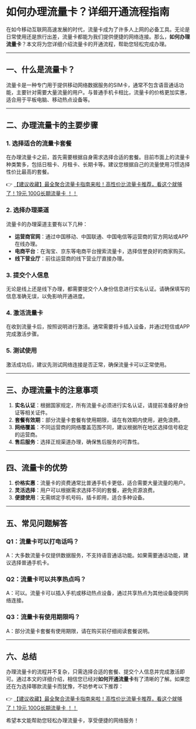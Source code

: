 # 如何办理流量卡？详细开通流程指南

在如今移动互联网高速发展的时代，流量卡成为了许多人上网的必备工具。无论是日常使用还是旅行出差，流量卡都能为我们提供便捷的网络连接。那么，**如何办理流量卡**？本文将为您详细介绍流量卡的开通流程，帮助您轻松完成办理。

---

## 一、什么是流量卡？

流量卡是一种专门用于提供移动网络数据服务的SIM卡，通常不包含语音通话功能，主要针对需要大量流量的用户。与普通手机卡相比，流量卡的价格更加实惠，适合用于平板电脑、移动热点设备等。

---

## 二、办理流量卡的主要步骤

### 1. 选择适合的流量卡套餐
在办理流量卡之前，首先需要根据自身需求选择合适的套餐。目前市面上的流量卡种类繁多，包括日租卡、月租卡、长期卡等。建议您根据自己的流量使用习惯选择性价比最高的套餐。

👉 [【建议收藏】最全聚合流量卡指南来啦！高性价比流量卡推荐，看这个就够了！19元 100G长期流量卡 ！！](https://bit.ly/Liuliangka)

### 2. 选择办理渠道
流量卡的办理渠道主要有以下几种：
- **运营商官网**：通过中国移动、中国联通、中国电信等运营商的官方网站或APP在线办理。
- **电商平台**：在淘宝、京东等电商平台搜索流量卡，选择信誉良好的商家购买。
- **线下营业厅**：前往运营商的线下营业厅直接办理。

### 3. 提交个人信息
无论是线上还是线下办理，都需要提交个人身份信息进行实名认证。请确保填写的信息准确无误，以免影响开通进度。

### 4. 激活流量卡
在收到流量卡后，按照说明进行激活。通常需要将卡插入设备，并通过短信或APP完成激活步骤。

### 5. 测试使用
激活成功后，建议先测试网络连接是否正常，确保流量卡可以正常使用。

---

## 三、办理流量卡的注意事项

1. **实名认证**：根据国家规定，所有流量卡必须进行实名认证，请提前准备好身份证等相关证件。
2. **套餐有效期**：部分流量卡套餐有使用期限，请在有效期内使用，避免浪费。
3. **网络覆盖**：不同运营商的网络覆盖范围不同，建议根据所在地区选择信号稳定的运营商。
4. **售后服务**：选择正规渠道办理，确保售后服务的可靠性。

---

## 四、流量卡的优势

1. **价格实惠**：流量卡的资费通常比普通手机卡更低，适合需要大量流量的用户。
2. **灵活选择**：用户可以根据需求选择不同的套餐，避免资源浪费。
3. **便捷使用**：无需绑定手机号码，插卡即用，适合多种设备。

---

## 五、常见问题解答

### Q1：流量卡可以打电话吗？
A：大多数流量卡仅提供数据服务，不支持语音通话功能。如果需要通话功能，建议选择普通手机卡。

### Q2：流量卡可以共享热点吗？
A：可以。流量卡可以插入手机或移动热点设备，通过共享热点为其他设备提供网络连接。

### Q3：流量卡有使用期限吗？
A：部分流量卡套餐有使用期限，请在购买前仔细阅读套餐说明。

---

## 六、总结

办理流量卡的流程并不复杂，只需选择合适的套餐、提交个人信息并完成激活即可。通过本文的详细介绍，相信您已经对**如何开通流量卡**有了清晰的了解。如果您还在为选择哪款流量卡而犹豫，不妨参考以下推荐：

👉 [【建议收藏】最全聚合流量卡指南来啦！高性价比流量卡推荐，看这个就够了！19元 100G长期流量卡 ！！](https://bit.ly/Liuliangka)

希望本文能帮助您轻松办理流量卡，享受便捷的网络服务！